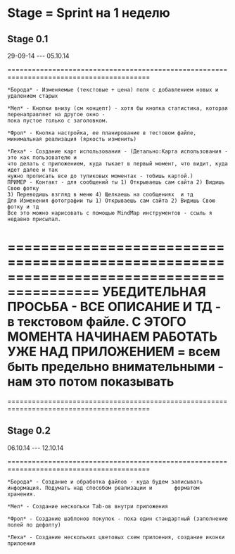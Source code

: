 Stage = Sprint на 1 неделю
=========================================================================================

## Stage 0.1 ##

29-09-14 --- 05.10.14

=========================================================================================

	*Борода* - Изменяемые (текстовые + цена) поля с добавлением новых и удалением старых
	
	*Мел* - Кнопки внизу (см концепт) - хотя бы кнопка статистика, которая перенаправляет на другое окно - 
	пока пустое только с заголовком.
	
	*Фрол* - Кнопка настройка, ее планирование в тестовом файле, минимальная реализация (яркость изменить)
	
	*Леха* - Создание карт использования - (Детально:Карта использования - это как пользователю и 
	что делать с приложением, куда тыкает в первый момент, что видит, куда идет далее и так
	нужно прописать	все до тупиковых моментах - тобишь картой.)
	ПРИМЕР - Контакт - для сообщений ты 1) Открываешь сам сайта 2) Видишь Свою фотку 
	3) Переводишь взгляд в меню 4) Щелкаешь на сообщениях  и тд
	Для Изменения фотографии ты 1) Открываешь сам сайта 2) Видишь Свою фотку и тд
	Все это можно нарисовать с помощью MindMap инструментов - ссыль я недавно присылал.

=========================================================================================
УБЕДИТЕЛЬНАЯ ПРОСЬБА - ВСЕ ОПИСАНИЕ И ТД - в текстовом файле.
С ЭТОГО МОМЕНТА НАЧИНАЕМ РАБОТАТЬ УЖЕ НАД ПРИЛОЖЕНИЕМ = всем быть предельно внимательными - нам это потом показывать
=========================================================================================

=========================================================================================

## Stage 0.2 ##

06.10.14 --- 12.10.14

=========================================================================================

	*Борода* - Создание и обработка файлов - куда будем записывать информация. Подумать над способом реализации и 		форматом хранения.
	
	*Мел* - Создание нескольки Tab-ов внутри приложения
	
	*Фрол* - Создание шаблонов покупок - пока один стандартный (заполнение полей по дефолту)
	
	*Леха* - Создание нескольких цветовых схем прилоения, создание иконки прилоения
